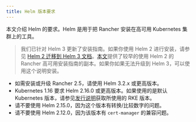 ```yaml
---
title: Helm 版本要求
---
```


本文介绍 Helm 的要求。Helm 是用于把 Rancher 安装在高可用 Kubernetes 集群上的工具。

> 我们已针对 Helm 3 更新了安装指南。如果你使用 Helm 2 进行安装，请参见 [Helm 2 迁移到 Helm 3 文档](https://helm.sh/blog/migrate-from-helm-v2-to-helm-v3/)。[本文](https://github.com/rancher/rancher-docs/tree/main/archived_docs/version-2.0-2.4/getting-started/installation-and-upgrade/advanced-options/advanced-use-cases/helm2/helm2.md)提供了较早的使用 Helm 2 的 Rancher 高可用安装指南的副本。如果你如果无法升级到 Helm 3，可以使用这个说明安装。

<DeprecationHelm2 />

- 如需安装或升级 Rancher 2.5，请使用 Helm 3.2.x 或更高版本。
- Kubernetes 1.16 要求 Helm 2.16.0 或更高版本。如果使用的是默认 Kubernetes 版本，请参见[发行说明](https://github.com/rancher/rke/releases)获取所使用的 RKE 版本。
- 请不要使用 Helm 2.15.0，因为这个版本有转换/比较数字的问题。
- 请不要使用 Helm 2.12.0，因为该版本有 `cert-manager` 的兼容问题。
